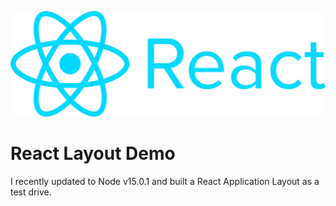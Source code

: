 ![](./layout-client/src/assets/react-logo-extended.png)

# React Layout Demo

I recently updated to Node v15.0.1 and built a React Application Layout as a test drive.
